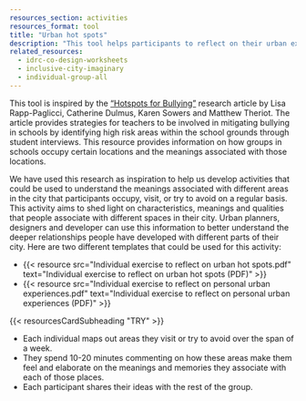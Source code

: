 ```yaml
---
resources_section: activities
resources_format: tool
title: "Urban hot spots"
description: "This tool helps participants to reflect on their urban experiences and identify high/low risk areas."
related_resources:
  - idrc-co-design-worksheets
  - inclusive-city-imaginary
  - individual-group-all
---
```


This tool is inspired by the [“Hotspots for Bullying”](https://www.tandfonline.com/doi/pdf/10.1300/J394v01n02_09) research article by Lisa Rapp-Paglicci, Catherine Dulmus, Karen Sowers and Matthew Theriot. The article provides strategies for teachers to be involved in mitigating bullying in schools by identifying high risk areas within the school grounds through student interviews. This resource provides information on how groups in schools occupy certain locations and the meanings associated with those locations.


We have used this research as inspiration to help us develop activities that could be used to understand the meanings associated with different areas in the city that participants occupy, visit, or try to avoid on a regular basis. This activity aims to shed light on characteristics, meanings and qualities that people associate with different spaces in their city. Urban planners, designers and developer can use this information to better understand the deeper relationships people have developed with different parts of their city. Here are two different templates that could be used for this activity:


- {{< resource src="Individual exercise to reflect on urban hot spots.pdf" text="Individual exercise to reflect on urban hot spots (PDF)" >}}
- {{< resource src="Individual exercise to reflect on personal urban experiences.pdf" text="Individual exercise to reflect on personal urban experiences (PDF)" >}}

{{< resourcesCardSubheading "TRY" >}}

- Each individual maps  out areas they visit or try to avoid over the span of a week.
- They spend 10-20 minutes commenting on how these areas make them feel and elaborate on the meanings and memories they associate with each of those places.
- Each participant shares their ideas with the rest of the group.
